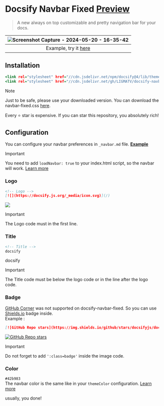 # Docsify Navbar Fixed [Preview](https://docsify-navbar-fixed.vercel.app/)

> A new always on top customizable and pretty navigation bar for your docs.

| ![Screenshot Capture - 2024-05-20 - 16-35-42](https://github.com/LIGMATV/docsify-navbar-fixed/assets/143163098/a1123575-832e-49b1-8a26-c1c86b7b8a69) |
|:---:|
| Example, try it [here](https://docsify-navbar-fixed.vercel.app/) |


## Installation

```index.html
<link rel="stylesheet" href="//cdn.jsdelivr.net/npm/docsify@4/lib/themes/vue.css">
<link rel="stylesheet" href="//cdn.jsdelivr.net/gh/LIGMATV/docsify-navbar-fixed/navbar-fixed.css">
```

> [!NOTE]
> Just to be safe, please use your downloaded version.
> You can download the navbar-fixed.css <a href="https://cdn.jsdelivr.net/gh/LIGMATV/docsify-navbar-fixed/navbar-fixed.css">here</a>.

Every ⭐ star is expensive. If you can star this repository, you absolutely rich!

## Configuration
You can configure your navbar preferences in ``_navbar.md`` file. [**Example**](https://raw.githubusercontent.com/LIGMATV/docsify-navbar-fixed/main/docs/_navbar.md)

> [!IMPORTANT]
> You need to add ``loadNavbar: true`` to your index.html script, so the navbar will work. [Learn more](https://docsify.js.org/#/configuration?id=loadnavbar)

### Logo

```_navbar.md
<!-- Logo -->
[![](https://docsify.js.org/_media/icon.svg)](/)
```

[![](https://docsify.js.org/_media/icon.svg)](/)

> [!IMPORTANT]
> The Logo code must in the first line.

### Title
```_navbar.md
<!-- Title -->
docsify
```

docsify

> [!IMPORTANT]
> The Title code must be below the logo code or in the line after the logo code.

### Badge  
  [GitHub Corner](https://docsify.js.org/#/configuration?id=repo) was not supported on docsify-navbar-fixed. So you can use [Shields.io](https://shields.io/) badge inside.  
  Example :
  ```_navbar.md
  [![GitHub Repo stars](https://img.shields.io/github/stars/docsifyjs/docsify ':class=badge')](https://github.com/docsifyjs/docsify/)
  ```
  [![GitHub Repo stars](https://img.shields.io/github/stars/docsifyjs/docsify ':class=badge')](https://github.com/docsifyjs/docsify/)  

> [!IMPORTANT]
> Do not forget to add ``':class=badge'`` inside the image code.

### Color  
  ``#42b983``  
  The navbar color is the same like in your ``themeColor`` configuration.
  [Learn more](https://docsify.js.org/#/configuration?id=themecolor)

usually, you done!
